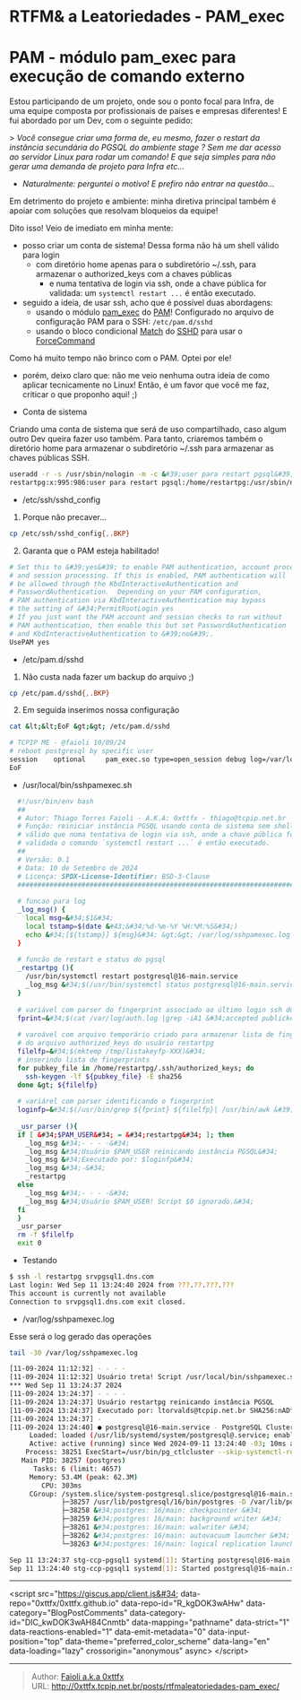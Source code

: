 # RTFM&amp; a Leatoriedades - PAM_exec


# PAM - módulo pam_exec para execução de comando externo

Estou participando de um projeto, onde sou o ponto focal para Infra, de uma equipe composta por profissionais de países e empresas diferentes! E fui abordado por um Dev, com o seguinte pedido:

&gt; *Você consegue criar uma forma de, eu mesmo, fazer o restart da instância secundária do PGSQL do ambiente stage ? Sem me dar acesso ao servidor Linux para rodar um comando! E que seja simples para não gerar uma demanda de projeto para Infra etc...*

- *Naturalmente: perguntei o motivo! E prefiro não entrar na questão...*

Em detrimento do projeto e ambiente: minha diretiva principal também é apoiar com soluções que resolvam bloqueios da equipe!

Dito isso! Veio de imediato em minha mente:

- posso criar um conta de sistema! Dessa forma não há um shell válido para login
  - com diretório home apenas para o subdiretório \~/.ssh, para armazenar o authorized_keys com a chaves públicas
    - e numa tentativa de login via ssh, onde a chave pública for validada: um `systemctl restart ...` é então executado.
- seguido a ideia, de usar ssh, acho que é possível duas abordagens:
  - usando o módulo [pam_exec](https://man7.org/linux/man-pages/man8/pam_exec.8.html) do [PAM](https://man7.org/linux/man-pages/man8/PAM.8.html)! Configurado no arquivo de configuração PAM para o SSH: `/etc/pam.d/sshd`
  - usando o bloco condicional [Match](https://man7.org/linux/man-pages/man5/sshd_config.5.html#DESCRIPTION) do [SSHD](https://man7.org/linux/man-pages/man8/sshd.8.html) para usar o [ForceCommand](https://man7.org/linux/man-pages/man5/sshd_config.5.html)

Como há muito tempo não brinco com o PAM. Optei por ele!
- porém, deixo claro que: não me veio nenhuma outra ideia de como aplicar tecnicamente no Linux! Então, é um favor que você me faz, criticar o que proponho aqui! ;)

- Conta de sistema

Criando uma conta de sistema que será de uso compartilhado, caso algum outro Dev queira fazer uso também. Para tanto, criaremos também o diretório home para armazenar o subdiretório \~/.ssh para armazenar as chaves públicas SSH.

``` bash
useradd -r -s /usr/sbin/nologin -m -c &#39;user para restart pgsql&#39; restartpg &amp;&amp; getent passwd restartpg 
restartpg:x:995:986:user para restart pgsql:/home/restartpg:/usr/sbin/nologin
```

- /etc/ssh/sshd_config

1.  Porque não precaver...

``` bash
cp /etc/ssh/sshd_config{,.BKP}
```

2.  Garanta que o PAM esteja habilitado!  

``` bash
# Set this to &#39;yes&#39; to enable PAM authentication, account processing,
# and session processing. If this is enabled, PAM authentication will
# be allowed through the KbdInteractiveAuthentication and
# PasswordAuthentication.  Depending on your PAM configuration,
# PAM authentication via KbdInteractiveAuthentication may bypass
# the setting of &#34;PermitRootLogin yes
# If you just want the PAM account and session checks to run without
# PAM authentication, then enable this but set PasswordAuthentication
# and KbdInteractiveAuthentication to &#39;no&#39;.
UsePAM yes
```

- /etc/pam.d/sshd

1.  Não custa nada fazer um backup do arquivo ;)

``` bash
cp /etc/pam.d/sshd{,.BKP}
```

2.  Em seguida inserimos nossa configuração

``` bash
cat &lt;&lt;EoF &gt;&gt; /etc/pam.d/sshd 

# TCPIP ME - @faioli 10/09/24
# reboot postgresql by specific user
session    optional     pam_exec.so type=open_session debug log=/var/log/sshpamexec.sh.log seteuid /usr/local/bin/sshpamexec.sh
EoF
```

- /usr/local/bin/sshpamexec.sh

``` bash
  #!/usr/bin/env bash
  ##
  # Autor: Thiago Torres Faioli - A.K.A: 0xttfx - thiago@tcpip.net.br
  # Função: reiniciar instância PGSQL usando conta de sistema sem shell
  # válido que numa tentativa de login via ssh, onde a chave pública for
  # validada o comando `systemctl restart ...` é então executado.
  ##
  # Versão: 0.1
  # Data: 10 de Setembro de 2024
  # Licença: SPDX-License-Identifier: BSD-3-Clause
  #####################################################################
  
  # funcao para log
  _log_msg() {
    local msg=&#34;$1&#34;
    local tstamp=$(date &#43;&#34;%d-%m-%Y %H:%M:%S&#34;)
    echo &#34;[${tstamp}] ${msg}&#34; &gt;&gt; /var/log/sshpamexec.log
  }
  
  # funcão de restart e status do pgsql
  _restartpg (){
    /usr/bin/systemctl restart postgresql@16-main.service
    _log_msg &#34;$(/usr/bin/systemctl status postgresql@16-main.service --no-pager)&#34;
  }
  
  # variável com parser do fingerprint associado ao último login ssh do usuário restartpg 
  fprint=&#34;$(cat /var/log/auth.log |grep -iA1 &#34;accepted publickey&#34;|grep -B1 restartpg |grep -oE SHA.*$|/usr/bin/tail -n1)&#34;
  
  # varoável com arquivo temporário criado para armazenar lista de fingerprit
  # do arquivo authorized_keys do usuário restartpg 
  filelfp=&#34;$(mktemp /tmp/listakeyfp-XXX)&#34;
  # inserindo lista de fingerprints 
  for pubkey_file in /home/restartpg/.ssh/authorized_keys; do
    ssh-keygen -lf ${pubkey_file} -E sha256
  done &gt; ${filelfp} 
  
  # variárel com parser identificando o fingerprint
  loginfp=&#34;$(/usr/bin/grep ${fprint} ${filelfp}| /usr/bin/awk &#39;{print $3,$2}&#39;)&#34;
  
  _usr_parser (){
  if [ &#34;$PAM_USER&#34; = &#34;restartpg&#34; ]; then
    _log_msg &#34;- - - -&#34;
    _log_msg &#34;Usuário $PAM_USER reinicando instância PGSQL&#34;
    _log_msg &#34;Executado por: $loginfp&#34; 
    _log_msg &#34;-&#34;
    _restartpg
  else 
    _log_msg &#34;- - - -&#34;
    _log_msg &#34;Usuário $PAM_USER! Script $0 ignorado.&#34;
  fi
  } 
  _usr_parser
  rm -f $filelfp
  exit 0
```

- Testando

``` bash
$ ssh -l restartpg srvpgsql1.dns.com
Last login: Wed Sep 11 13:24:40 2024 from ???.??.???.???
This account is currently not available
Connection to srvpgsql1.dns.com exit closed.
```

- /var/log/sshpamexec.log

Esse será o log gerado das operações

``` bash
tail -30 /var/log/sshpamexec.log

[11-09-2024 11:12:32] - - - -
[11-09-2024 11:12:32] Usuário treta! Script /usr/local/bin/sshpamexec.sh ignorado.
*** Wed Sep 11 13:24:37 2024
[11-09-2024 13:24:37] - - - -
[11-09-2024 13:24:37] Usuário restartpg reinicando instância PGSQL
[11-09-2024 13:24:37] Executado por: ltorvalds@tcpip.net.br SHA256:nADfsdJgYyN8UFsfsdfdwer3rf3r33dwe3eiO&#43;QVwZE
[11-09-2024 13:24:37] -
[11-09-2024 13:24:40] ● postgresql@16-main.service - PostgreSQL Cluster 16-main
     Loaded: loaded (/usr/lib/systemd/system/postgresql@.service; enabled-runtime; preset: enabled)
     Active: active (running) since Wed 2024-09-11 13:24:40 -03; 10ms ago
    Process: 38251 ExecStart=/usr/bin/pg_ctlcluster --skip-systemctl-redirect 16-main start (code=exited, status=0/SUCCESS)
   Main PID: 38257 (postgres)
      Tasks: 6 (limit: 4657)
     Memory: 53.4M (peak: 62.3M)
        CPU: 303ms
     CGroup: /system.slice/system-postgresql.slice/postgresql@16-main.service
             ├─38257 /usr/lib/postgresql/16/bin/postgres -D /var/lib/postgresql/16/main -c config_file=/etc/postgresql/16/main/postgresql.conf
             ├─38258 &#34;postgres: 16/main: checkpointer &#34;
             ├─38259 &#34;postgres: 16/main: background writer &#34;
             ├─38261 &#34;postgres: 16/main: walwriter &#34;
             ├─38262 &#34;postgres: 16/main: autovacuum launcher &#34;
             └─38263 &#34;postgres: 16/main: logical replication launcher &#34;

Sep 11 13:24:37 stg-ccp-pgsql1 systemd[1]: Starting postgresql@16-main.service - PostgreSQL Cluster 16-main...
Sep 11 13:24:40 stg-ccp-pgsql1 systemd[1]: Started postgresql@16-main.service - PostgreSQL Cluster 16-main.
```


---
&lt;script src=&#34;https://giscus.app/client.js&#34;
        data-repo=&#34;0xttfx/0xttfx.github.io&#34;
        data-repo-id=&#34;R_kgDOK3wAHw&#34;
        data-category=&#34;BlogPostComments&#34;
        data-category-id=&#34;DIC_kwDOK3wAH84Cnmtb&#34;
        data-mapping=&#34;pathname&#34;
        data-strict=&#34;1&#34;
        data-reactions-enabled=&#34;1&#34;
        data-emit-metadata=&#34;0&#34;
        data-input-position=&#34;top&#34;
        data-theme=&#34;preferred_color_scheme&#34;
        data-lang=&#34;en&#34;
        data-loading=&#34;lazy&#34;
        crossorigin=&#34;anonymous&#34;
        async&gt;
&lt;/script&gt;



---

> Author: [Faioli a.k.a 0xttfx](https://github.com/0xttfx)  
> URL: http://0xttfx.tcpip.net.br/posts/rtfmaleatoriedades-pam_exec/  

